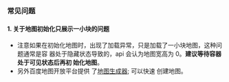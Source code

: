 ### 常见问题

#### 1. 关于地图初始化只展示一小块的问题

* 注意如果在初始化地图时，出现了加载异常，只是加载了一小块地图，这种问题通常是容
  器处于隐藏状态导致的，api 会认为地图宽高为 0。**建议等待容器处于可见状态后再初
  始化地图**。
* 另外百度地图开放平台提供
  了[地图生成器](http://api.map.baidu.com/lbsapi/createmap/index.html); 可以快速
  创建地图。

